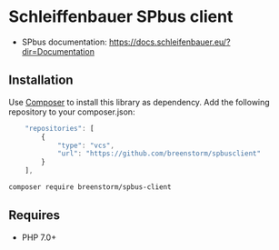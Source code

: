 # Schleiffenbauer SPbus client

* SPbus documentation: https://docs.schleifenbauer.eu/?dir=Documentation

## Installation

Use [Composer](https://getcomposer.org/) to install this library as dependency.
Add the following repository to your composer.json:
````js
    "repositories": [
        {
            "type": "vcs",
            "url": "https://github.com/breenstorm/spbusclient"
        }
    ],
````
```bash
composer require breenstorm/spbus-client
```

## Requires
* PHP 7.0+
